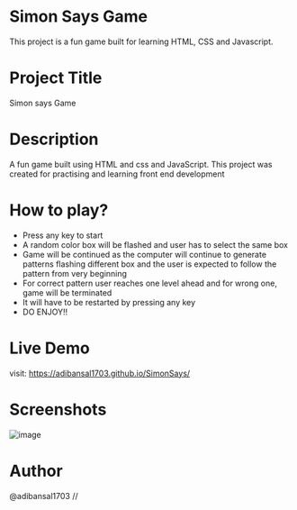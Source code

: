 # Simon Says Game
This project is a fun game built for learning HTML, CSS and Javascript.  
# Project Title 
Simon says Game
# Description 
A fun game built using HTML and css and JavaScript. This project was created for practising and learning front end development 
# How to play?
- Press any key to start
- A random color box will be flashed and user has to select the same box
- Game will be continued as the computer will continue to generate patterns flashing different box and the user is expected to follow the pattern from very beginning
- For correct pattern user reaches one level ahead and for wrong one, game will be terminated
- It will have to be restarted by pressing any key
- DO ENJOY!!
# Live Demo
visit: https://adibansal1703.github.io/SimonSays/
# Screenshots
![image](https://github.com/user-attachments/assets/df7bdc75-f449-49a7-a108-4f9bb3a5e154)
# Author 
@adibansal1703 //
